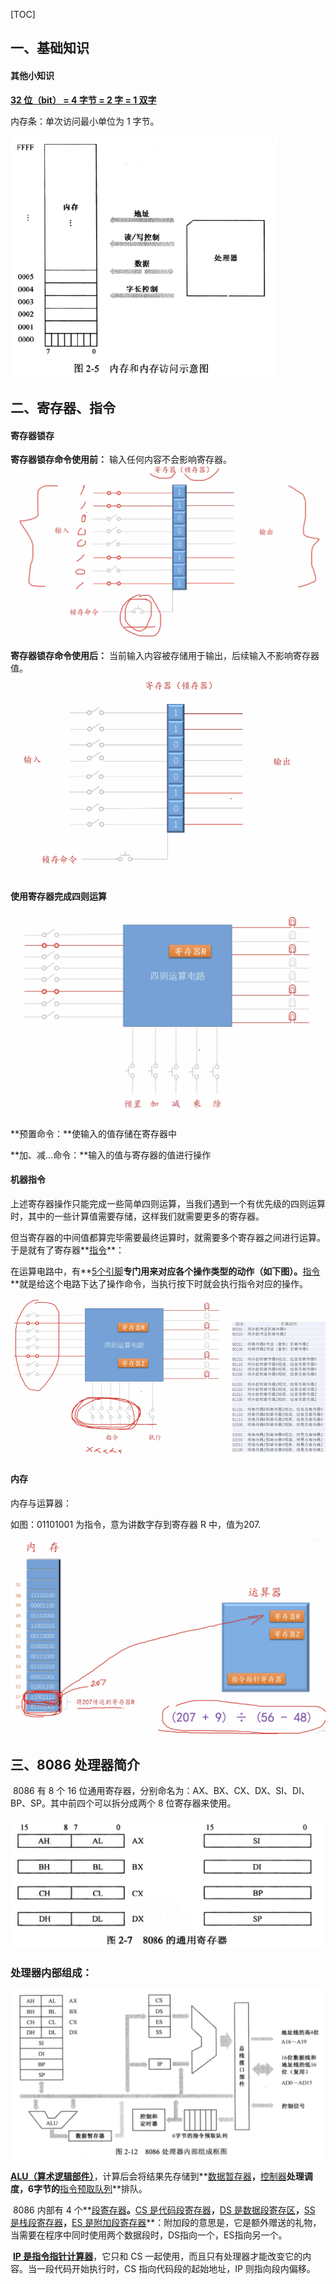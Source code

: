 [TOC]



## 一、基础知识

#### 其他小知识

**<u>32 位（bit） = 4 字节 = 2 字 = 1 双字</u>**



内存条：单次访问最小单位为 1 字节。

![内存和内存访问](./markdownimage/内存和内存访问.jpg)





## 二、寄存器、指令

#### 寄存器锁存

**寄存器锁存命令使用前：**
    输入任何内容不会影响寄存器。
![寄存器原理1](./markdownimage/寄存器原理1.png)

**寄存器锁存命令使用后：**
    当前输入内容被存储用于输出，后续输入不影响寄存器值。
![寄存器原理2](./markdownimage/寄存器原理2.png)

#### 使用寄存器完成四则运算

![使用寄存器完成四则运算](./markdownimage/使用寄存器完成四则运算.png)

**预置命令：**使输入的值存储在寄存器中

**加、减...命令：**输入的值与寄存器的值进行操作

#### 机器指令

​		上述寄存器操作只能完成一些简单四则运算，当我们遇到一个有优先级的四则运算时，其中的一些计算值需要存储，这样我们就需要更多的寄存器。

​		但当寄存器的中间值都算完毕需要最终运算时，就需要多个寄存器之间进行运算。于是就有了寄存器**<u>指令</u>**：

​		在运算电路中，有**<u>5个引脚</u>**专门用来对应各个操作类型的动作（如下图）。**<u>指令</u>**就是给这个电路下达了操作命令，当执行按下时就会执行指令对应的操作。

![寄存器指令](./markdownimage/寄存器指令.png)

#### 内存

内存与运算器：

如图：01101001 为指令，意为讲数字存到寄存器 R 中，值为207.

![内存与自动运算](./markdownimage/内存与自动运算.png)	







## 三、8086 处理器简介

​		8086 有 8 个 16 位通用寄存器，分别命名为：AX、BX、CX、DX、SI、DI、BP、SP。其中前四个可以拆分成两个 8 位寄存器来使用。

![8086寄存器](./markdownimage/8086寄存器.png)

### 处理器内部组成：

![8086内部组成](./markdownimage/8086内部组成.png)

​		**<u>ALU（算术逻辑部件）</u>**，计算后会将结果先存储到**<u>数据暂存器</u>**，**<u>控制器</u>**处理调度，6字节的**<u>指令预取队列</u>**排队。

​		8086 内部有 4 个**<u>段寄存器</u>**。**<u>CS 是代码段寄存器</u>**，**<u>DS 是数据段寄存区</u>**，**<u>SS 是栈段寄存器</u>**，**<u>ES 是附加段寄存器</u>**：附加段的意思是，它是额外赠送的礼物，当需要在程序中同时使用两个数据段时，DS指向一个，ES指向另一个。

​		**<u>IP 是指令指针计算器</u>**，它只和 CS 一起使用，而且只有处理器才能改变它的内容。当一段代码开始执行时，CS 指向代码段的起始地址，IP 则指向段内偏移。















